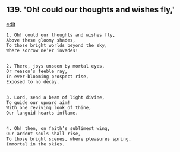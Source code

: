 
## 139.  'Oh! could our thoughts and wishes fly,'
[edit](https://docs.google.com/document/d/1MhfHH1pBLlspozQUw7TmiEx0lZNE4793/edit?mode=html)



    1. Oh! could our thoughts and wishes fly,
    Above these gloomy shades,
    To those bright worlds beyond the sky,
    Where sorrow ne’er invades!


    2. There, joys unseen by mortal eyes,
    Or reason’s feeble ray,
    In ever-blooming prospect rise,
    Exposed to no decay.


    3. Lord, send a beam of light divine,
    To guide our upward aim!
    With one reviving look of thine,
    Our languid hearts inflame.


    4. Oh! then, on faith’s sublimest wing,
    Our ardent souls shall rise,
    To those bright scenes, where pleasures spring,
    Immortal in the skies.
